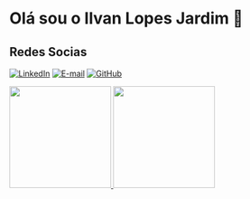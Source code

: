 # Olá sou o Ilvan Lopes Jardim 👋


## Redes Socias

[![LinkedIn](https://img.shields.io/badge/LinkedIn-0077B5?style=for-the-badge&logo=linkedin&logoColor=white)](https://www.linkedin.com/in/ilvan-lopes-jardim)
[![E-mail](https://img.shields.io/badge/-Email-000?style=for-the-badge&logo=microsoft-outlook&logoColor=007BFF)](mailto:ilvanlopesjardim110@gmail.com)
[![GitHub](https://img.shields.io/badge/GitHub-100000?style=for-the-badge&logo=github&logoColor=white)](https://github.com/Ilvan-J)

 <div>
  <a href="https://github.com/Ilvan-J">
  <img height="180em" src="https://github-readme-stats.vercel.app/api?username=Ilvan-J&show_icons=true&theme=dark&include_all_commits=true&count_private=true"/>
  <img height="180em" src="https://github-readme-stats.vercel.app/api/top-langs/?username=Ilvan-J&layout=compact&langs_count=7&theme=dark"/>
</div>
